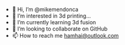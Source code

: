 - 👋 Hi, I’m @mikemendonca
- 👀 I’m interested in 3d printing...
- 🌱 I’m currently learning 3d fusion
- 💞️ I’m looking to collaborate on GitHub
- 📫 How to reach me hamhai@outlook.com

<!---
mikemendonca/mikemendonca is a ✨ special ✨ repository because its `README.md` (this file) appears on your GitHub profile.
You can click the Preview link to take a look at your changes.
--->
